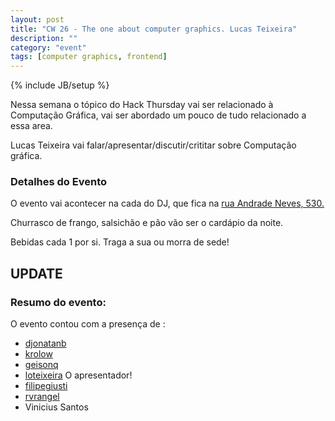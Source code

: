 ```yaml
---
layout: post
title: "CW 26 - The one about computer graphics. Lucas Teixeira"
description: ""
category: "event" 
tags: [computer graphics, frontend]
---
```

{% include JB/setup %}

<p>Nessa semana o tópico do Hack Thursday vai ser relacionado à Computação Gráfica, vai ser abordado um pouco de tudo relacionado a essa area.</p>
<p>Lucas Teixeira vai falar/apresentar/discutir/crititar sobre Computação gráfica.</p>

<h3>Detalhes do Evento</h3>
<p>O evento vai acontecer na cada do DJ, que fica na <a href="http://www.google.com/maps?q=Pelotas,+RS.+Rua+andrade+neves+530&hl=pt-BR&sll=37.0625,-95.677068&sspn=59.206892,114.169922&t=h&hnear=R.+Andrade+Neves,+530+-+Centro,+Pelotas+-+Rio+Grande+do+Sul,+96020-080,+Brasil&z=17">rua Andrade Neves, 530.</a></p>
<p>Churrasco de frango, salsichão e pão vão ser o cardápio da noite.</p>
<p>Bebidas cada 1 por si. Traga a sua ou morra de sede!</p> 


## UPDATE

<h3>Resumo do evento:</h3>

O evento contou com a presença de :

* <a href="http://github.com/djonatanb">djonatanb</a>
* <a href="http://github.com/krolow">krolow</a>
* <a href="http://github.com/geisonq">geisonq</a>
* <a href="http://github.com/loteixeira">loteixeira</a> O apresentador!
* <a href="http://github.com/filipegiusti">filipegiusti</a>
* <a href="http://github.com/rvrangel">rvrangel</a>
* Vinicius Santos

